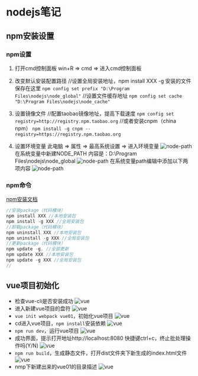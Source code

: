 # nodejs笔记
## npm安装设置
### npm设置

1. 打开cmd控制面板
    win+R =>  cmd => 进入cmd控制面板

2. 改变默认安装配置路径
    //设置全局安装地址，npm install XXX -g 安装的文件保存在这里
    `npm config set prefix "D:\Program Files\nodejs\node_global"`
    //设置文件缓存地址
    `npm config set cache "D:\Program Files\nodejs\node_cache"`

3. 设置镜像文件
    //配置taobao镜像地址，提高下载速度
    `npm config set registry=http://registry.npm.taobao.org`
    //或者安装cnpm（china npm）
    `npm install -g cnpm --registry=https://registry.npm.taobao.org`
    
5. 设置环境变量
    此电脑 => 属性 => 最高系统设置 => 进入环境变量 
    ![node-path](./images/node/npm1.png)
    在系统变量中新建NODE_PATH 内容是：D:\Program Files\nodejs\node_global
    ![node-path](./images/node/npm2.png)
    在系统变量path编辑中添加以下两项内容
    ![node-path](./images/node/npm3.png)

### npm命令
[npm安装文档](http://caibaojian.com/npm/)

```js
//安装package（代码模块）
npm install XXX //本地安装包
npm install -g XXX //全局安装包 
//卸载package（代码模块）
npm uninstall XXX //本地安装包
npm uninstall -g XXX //全局安装包 
//更新package（代码模块）
npm update -g. //全部更新
npm update XXX //本地安装包
npm update -g XXX //全局安装包 
//

```

## vue项目初始化
- 检查vue-cli是否安装成功
![vue](./images/node/vue-1.png)
- 进入新建vue项目的盘符
![vue](./images/node/vue-2.png)
- `vue init webpack vue01`，初始化vue项目
![vue](./images/node/vue-3.png)
- cd进入vue项目，`npm install`安装依赖
![vue](./images/node/vue-4.png)
- `npm run dev`，运行vue项目
![vue](./images/node/vue-5.png)
- 成功界面，提示打开地址http://localhost:8080
 快捷键ctrl+c，终止批处理操作吗(Y/N)
![vue](./images/node/vue-6.png)
- `npm run build`，生成静态文件，打开dist文件夹下新生成的index.html文件
![vue](./images/node/vue-7.png)
- nmp下新建出来的vue01的目录描述
![vue](./images/node/vue-project.png)